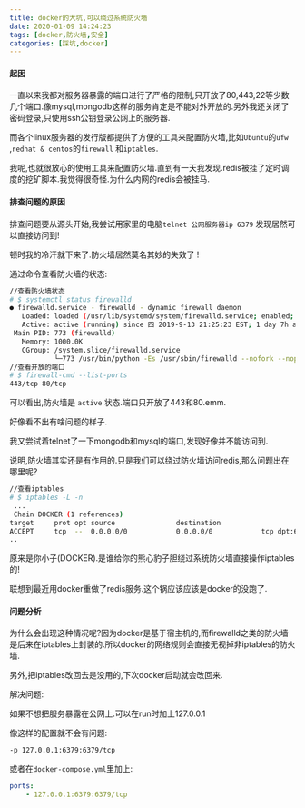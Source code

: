 ```yaml
---
title: docker的大坑,可以绕过系统防火墙
date: 2020-01-09 14:24:23
tags: [docker,防火墙,安全]
categories: [踩坑,docker]
---
```


#### 起因

一直以来我都对服务器暴露的端口进行了严格的限制,只开放了80,443,22等少数几个端口.像mysql,mongodb这样的服务肯定是不能对外开放的.另外我还关闭了密码登录,只使用ssh公钥登录公网上的服务器.

而各个linux服务器的发行版都提供了方便的工具来配置防火墙,比如`Ubuntu`的`ufw` ,`redhat & centos`的`firewall` 和`iptables`.

我呢,也就很放心的使用工具来配置防火墙.直到有一天我发现.redis被挂了定时调度的挖矿脚本.我觉得很奇怪.为什么内网的redis会被挂马.

#### 排查问题的原因

排查问题要从源头开始,我尝试用家里的电脑`telnet 公网服务器ip 6379` 发现居然可以直接访问到!

顿时我的冷汗就下来了.防火墙居然莫名其妙的失效了 !

通过命令查看防火墙的状态:

```bash
//查看防火墙状态
# $ systemctl status firewalld
● firewalld.service - firewalld - dynamic firewall daemon
   Loaded: loaded (/usr/lib/systemd/system/firewalld.service; enabled; vendor preset: enabled)
   Active: active (running) since 四 2019-9-13 21:25:23 EST; 1 day 7h ago
 Main PID: 773 (firewalld)
   Memory: 1000.0K
   CGroup: /system.slice/firewalld.service
           └─773 /usr/bin/python -Es /usr/sbin/firewalld --nofork --nopid
//查看开放的端口
# $ firewall-cmd --list-ports
443/tcp 80/tcp
```

可以看出,防火墙是 `active` 状态.端口只开放了443和80.emm.

好像看不出有啥问题的样子.

我又尝试着telnet了一下mongodb和mysql的端口,发现好像并不能访问到.

说明,防火墙其实还是有作用的.只是我们可以绕过防火墙访问redis,那么问题出在哪里呢?

```bash
//查看iptables
# $ iptables -L -n  
 ...
 Chain DOCKER (1 references)
target     prot opt source               destination         
ACCEPT     tcp  --  0.0.0.0/0            0.0.0.0/0            tcp dpt:6339 ctstate NEW
..
```

原来是你小子(DOCKER).是谁给你的熊心豹子胆绕过系统防火墙直接操作iptables的!

联想到最近用docker重做了redis服务.这个锅应该应该是docker的没跑了.

#### 问题分析

为什么会出现这种情况呢?因为docker是基于宿主机的,而firewalld之类的防火墙是后来在iptables上封装的.所以docker的网络规则会直接无视掉非iptables的防火墙.

另外,把iptables改回去是没用的,下次docker启动就会改回来.

解决问题:

如果不想把服务暴露在公网上.可以在run时加上127.0.0.1

像这样的配置就不会有问题:

```bash
-p 127.0.0.1:6379:6379/tcp
```

或者在`docker-compose.yml`里加上:

```yml
ports:
	- 127.0.0.1:6379:6379/tcp
```

